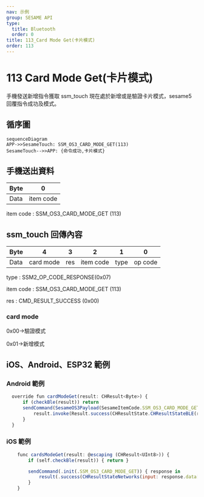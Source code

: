 ```yaml
---
nav: 示例
group: SESAME API
type:
  title: Bluetooth
  order: 0
title: 113_Card Mode Get(卡片模式)
order: 113
---
```


# 113 Card Mode Get(卡片模式)

手機發送新增指令獲取 ssm_touch 現在處於新增或是驗證卡片模式，sesame5 回覆指令成功及模式。

## 循序圖
```mermaid
sequenceDiagram
APP->>SesameTouch: SSM_OS3_CARD_MODE_GET(113)
SesameTouch-->>APP: {命令成功,卡片模式}
```


## 手機送出資料

| Byte |     0     |
| ---- | :-------: |
| Data | item code |

item code : SSM_OS3_CARD_MODE_GET (113)

## ssm_touch 回傳內容

| Byte |     4     |  3  |     2     |  1   |    0    |
| ---- | :-------: | :-: | :-------: | :--: | :-----: |
| Data | card mode | res | item code | type | op code |

type : SSM2_OP_CODE_RESPONSE(0x07)

item code : SSM_OS3_CARD_MODE_GET (113)

res : CMD_RESULT_SUCCESS (0x00)

### card mode

0x00->驗證模式

0x01->新增模式

## iOS、Android、ESP32 範例
 

### Android 範例

```jsx | pure
  override fun cardModeGet(result: CHResult<Byte>) {
      if (checkBle(result)) return
      sendCommand(SesameOS3Payload(SesameItemCode.SSM_OS3_CARD_MODE_GET.value, byteArrayOf())) { res ->
          result.invoke(Result.success(CHResultState.CHResultStateBLE(res.payload[0])))
      }
  }
```

### iOS 範例

```jsx | pure
    func cardsModeGet(result: @escaping (CHResult<UInt8>)) {
        if (self.checkBle(result)) { return }

        sendCommand(.init(.SSM_OS3_CARD_MODE_GET)) { response in
            result(.success(CHResultStateNetworks(input: response.data[0])))
        }
    }
```


